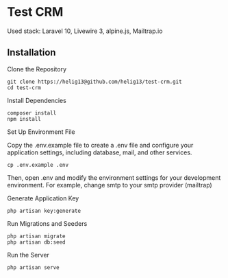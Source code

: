 <h1>Test CRM</h1>

Used stack: Laravel 10, Livewire 3, alpine.js, Mailtrap.io

<h2>Installation</h2>


Clone the Repository


    git clone https://helig13@github.com/helig13/test-crm.git
    cd test-crm

Install Dependencies



    composer install
    npm install

Set Up Environment File

Copy the .env.example file to create a .env file and configure your application settings, including database, mail, and other services.


    cp .env.example .env

Then, open .env and modify the environment settings for your development environment.
For example, change smtp to your smtp provider (mailtrap)

Generate Application Key



    php artisan key:generate

Run Migrations and Seeders 


    php artisan migrate
    php artisan db:seed  

Run the Server


    php artisan serve

